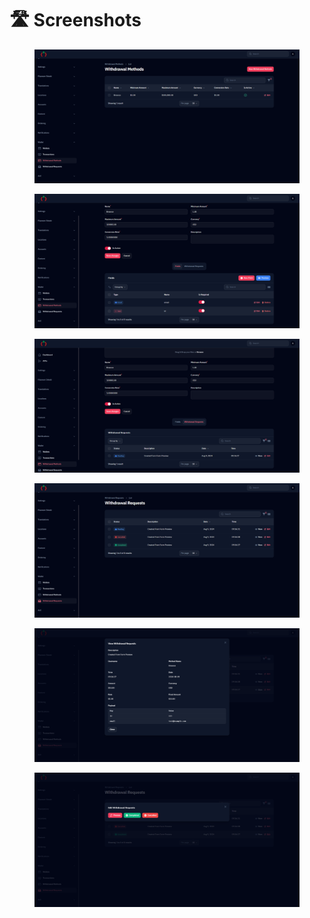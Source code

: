 # 🛣️ Screenshots

&#x20;   &#x20;

<figure><img src="https://raw.githubusercontent.com/tomatophp/filament-withdrawals/master/arts/withdrawal-methods.png" alt=""><figcaption></figcaption></figure>

<figure><img src="https://raw.githubusercontent.com/tomatophp/filament-withdrawals/master/arts/withdrawal-methods-fields.png" alt=""><figcaption></figcaption></figure>

<figure><img src="https://raw.githubusercontent.com/tomatophp/filament-withdrawals/master/arts/withdrawal-methods-requests.png" alt=""><figcaption></figcaption></figure>

<figure><img src="https://raw.githubusercontent.com/tomatophp/filament-withdrawals/master/arts/withdrawal-requests.png" alt=""><figcaption></figcaption></figure>

<figure><img src="https://raw.githubusercontent.com/tomatophp/filament-withdrawals/master/arts/withdrawal-requests-view.png" alt=""><figcaption></figcaption></figure>

<figure><img src="https://raw.githubusercontent.com/tomatophp/filament-withdrawals/master/arts/withdrawal-requests-edit.png" alt=""><figcaption></figcaption></figure>